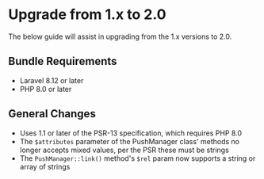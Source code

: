 # Upgrade from 1.x to 2.0

The below guide will assist in upgrading from the 1.x versions to 2.0.

## Bundle Requirements

- Laravel 8.12 or later
- PHP 8.0 or later

## General Changes

- Uses 1.1 or later of the PSR-13 specification, which requires PHP 8.0
- The `$attributes` parameter of the PushManager class' methods no longer accepts mixed values, per the PSR these must be strings
- The `PushManager::link()` method's `$rel` param now supports a string or array of strings
